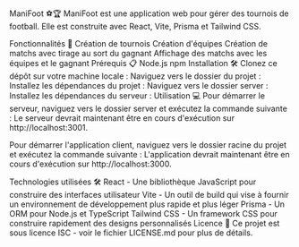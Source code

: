 ManiFoot ⚽️🏆
ManiFoot est une application web pour gérer des tournois de football. Elle est construite avec React, Vite, Prisma et Tailwind CSS.

Fonctionnalités 🚀
Création de tournois
Création d'équipes
Création de matchs avec tirage au sort du gagnant
Affichage des matchs avec les équipes et le gagnant
Prérequis 📋
Node.js
npm
Installation 🛠️
Clonez ce dépôt sur votre machine locale :
Naviguez vers le dossier du projet :
Installez les dépendances du projet :
Naviguez vers le dossier server :
Installez les dépendances du serveur :
Utilisation 💻
Pour démarrer le serveur, naviguez vers le dossier server et exécutez la commande suivante :
Le serveur devrait maintenant être en cours d'exécution sur http://localhost:3001.

Pour démarrer l'application client, naviguez vers le dossier racine du projet et exécutez la commande suivante :
L'application devrait maintenant être en cours d'exécution sur http://localhost:3000.

Technologies utilisées 🛠️
React - Une bibliothèque JavaScript pour construire des interfaces utilisateur
Vite - Un outil de build qui vise à fournir un environnement de développement plus rapide et plus léger
Prisma - Un ORM pour Node.js et TypeScript
Tailwind CSS - Un framework CSS pour construire rapidement des designs personnalisés
Licence 📄
Ce projet est sous licence ISC - voir le fichier LICENSE.md pour plus de détails.